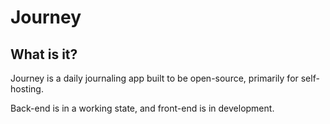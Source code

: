 # Journey
## What is it?
Journey is a daily journaling app built to be open-source, primarily for self-hosting.

Back-end is in a working state, and front-end is in development.
